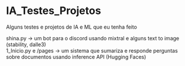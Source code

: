 # IA_Testes_Projetos
Alguns testes e projetos de IA e ML que eu tenha feito

shina.py -> um bot para o discord usando mixtral e alguns text to image (stability, dalle3) <br>
1_Inicio.py e /pages -> um sistema que sumariza e responde perguntas sobre documentos usando inference API (Hugging Faces)
